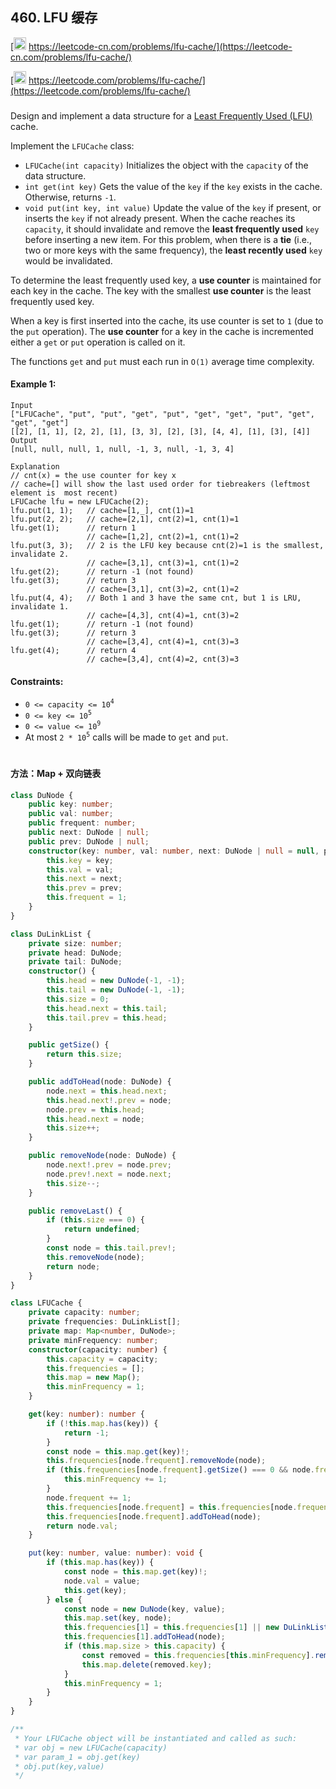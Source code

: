 ## 460. LFU 缓存

[<img src="https://static.leetcode-cn.com/cn-mono-assets/production/assets/logo-dark-cn.c42314a8.svg" height="20" /> https://leetcode-cn.com/problems/lfu-cache/](https://leetcode-cn.com/problems/lfu-cache/)

[<img src="https://assets.leetcode.com/static_assets/public/webpack_bundles/images/logo-dark.e99485d9b.svg" height="20"/> https://leetcode.com/problems/lfu-cache/](https://leetcode.com/problems/lfu-cache/)

###

Design and implement a data structure for a [Least Frequently Used (LFU)](https://en.wikipedia.org/wiki/Least_frequently_used) cache.

Implement the `LFUCache` class:

-   `LFUCache(int capacity)` Initializes the object with the `capacity` of the data structure.
-   `int get(int key)` Gets the value of the `key` if the `key` exists in the cache. Otherwise, returns `-1`.
-   `void put(int key, int value)` Update the value of the `key` if present, or inserts the `key` if not already present. When the cache reaches its `capacity`, it should invalidate and remove the **least frequently used** `key` before inserting a new item. For this problem, when there is a **tie** (i.e., two or more keys with the same frequency), the **least recently used** `key` would be invalidated.

To determine the least frequently used key, a **use counter** is maintained for each key in the cache. The key with the smallest **use counter** is the least frequently used key.

When a key is first inserted into the cache, its use counter is set to `1` (due to the `put` operation). The **use counter** for a key in the cache is incremented either a `get` or `put` operation is called on it.

The functions `get` and `put` must each run in `O(1)` average time complexity.

#### Example 1:

```
Input
["LFUCache", "put", "put", "get", "put", "get", "get", "put", "get", "get", "get"]
[[2], [1, 1], [2, 2], [1], [3, 3], [2], [3], [4, 4], [1], [3], [4]]
Output
[null, null, null, 1, null, -1, 3, null, -1, 3, 4]

Explanation
// cnt(x) = the use counter for key x
// cache=[] will show the last used order for tiebreakers (leftmost element is  most recent)
LFUCache lfu = new LFUCache(2);
lfu.put(1, 1);   // cache=[1,_], cnt(1)=1
lfu.put(2, 2);   // cache=[2,1], cnt(2)=1, cnt(1)=1
lfu.get(1);      // return 1
                 // cache=[1,2], cnt(2)=1, cnt(1)=2
lfu.put(3, 3);   // 2 is the LFU key because cnt(2)=1 is the smallest, invalidate 2.
                 // cache=[3,1], cnt(3)=1, cnt(1)=2
lfu.get(2);      // return -1 (not found)
lfu.get(3);      // return 3
                 // cache=[3,1], cnt(3)=2, cnt(1)=2
lfu.put(4, 4);   // Both 1 and 3 have the same cnt, but 1 is LRU, invalidate 1.
                 // cache=[4,3], cnt(4)=1, cnt(3)=2
lfu.get(1);      // return -1 (not found)
lfu.get(3);      // return 3
                 // cache=[3,4], cnt(4)=1, cnt(3)=3
lfu.get(4);      // return 4
                 // cache=[3,4], cnt(4)=2, cnt(3)=3
```

#### Constraints:

-   `0 <= capacity <= 10`<sup>`4`</sup>
-   `0 <= key <= 10`<sup>`5`</sup>
-   `0 <= value <= 10`<sup>`9`</sup>
-   At most `2 * 10`<sup>`5`</sup> calls will be made to `get` and `put`.

#

#### 方法：Map + 双向链表

```ts
class DuNode {
    public key: number;
    public val: number;
    public frequent: number;
    public next: DuNode | null;
    public prev: DuNode | null;
    constructor(key: number, val: number, next: DuNode | null = null, prev: DuNode | null = null) {
        this.key = key;
        this.val = val;
        this.next = next;
        this.prev = prev;
        this.frequent = 1;
    }
}

class DuLinkList {
    private size: number;
    private head: DuNode;
    private tail: DuNode;
    constructor() {
        this.head = new DuNode(-1, -1);
        this.tail = new DuNode(-1, -1);
        this.size = 0;
        this.head.next = this.tail;
        this.tail.prev = this.head;
    }

    public getSize() {
        return this.size;
    }

    public addToHead(node: DuNode) {
        node.next = this.head.next;
        this.head.next!.prev = node;
        node.prev = this.head;
        this.head.next = node;
        this.size++;
    }

    public removeNode(node: DuNode) {
        node.next!.prev = node.prev;
        node.prev!.next = node.next;
        this.size--;
    }

    public removeLast() {
        if (this.size === 0) {
            return undefined;
        }
        const node = this.tail.prev!;
        this.removeNode(node);
        return node;
    }
}

class LFUCache {
    private capacity: number;
    private frequencies: DuLinkList[];
    private map: Map<number, DuNode>;
    private minFrequency: number;
    constructor(capacity: number) {
        this.capacity = capacity;
        this.frequencies = [];
        this.map = new Map();
        this.minFrequency = 1;
    }

    get(key: number): number {
        if (!this.map.has(key)) {
            return -1;
        }
        const node = this.map.get(key)!;
        this.frequencies[node.frequent].removeNode(node);
        if (this.frequencies[node.frequent].getSize() === 0 && node.frequent === this.minFrequency) {
            this.minFrequency += 1;
        }
        node.frequent += 1;
        this.frequencies[node.frequent] = this.frequencies[node.frequent] || new DuLinkList();
        this.frequencies[node.frequent].addToHead(node);
        return node.val;
    }

    put(key: number, value: number): void {
        if (this.map.has(key)) {
            const node = this.map.get(key)!;
            node.val = value;
            this.get(key);
        } else {
            const node = new DuNode(key, value);
            this.map.set(key, node);
            this.frequencies[1] = this.frequencies[1] || new DuLinkList();
            this.frequencies[1].addToHead(node);
            if (this.map.size > this.capacity) {
                const removed = this.frequencies[this.minFrequency].removeLast()!;
                this.map.delete(removed.key);
            }
            this.minFrequency = 1;
        }
    }
}

/**
 * Your LFUCache object will be instantiated and called as such:
 * var obj = new LFUCache(capacity)
 * var param_1 = obj.get(key)
 * obj.put(key,value)
 */
```
